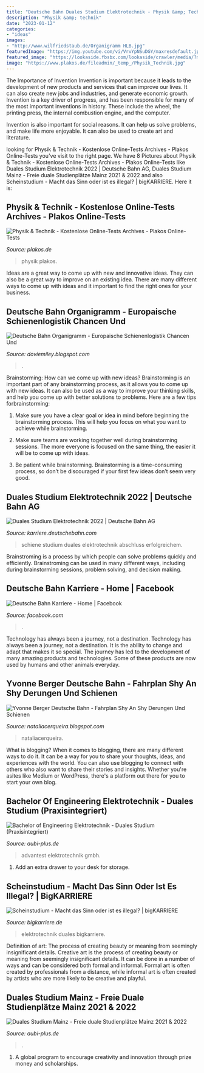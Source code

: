 ```yaml
---
title: "Deutsche Bahn Duales Studium Elektrotechnik - Physik &amp; Technik"
description: "Physik &amp; technik"
date: "2023-01-12"
categories:
- "ideas"
images:
- "http://www.wilfriedstaub.de/Organigramm HLB.jpg"
featuredImage: "https://img.youtube.com/vi/VrvYpNSuDGY/maxresdefault.jpg"
featured_image: "https://lookaside.fbsbx.com/lookaside/crawler/media/?media_id=4285285861505518"
image: "https://www.plakos.de/fileadmin/_temp_/Physik_Technik.jpg"
---
```



The Importance of Invention
Invention is important because it leads to the development of new products and services that can improve our lives. It can also create new jobs and industries, and generate economic growth.
Invention is a key driver of progress, and has been responsible for many of the most important inventions in history. These include the wheel, the printing press, the internal combustion engine, and the computer.

Invention is also important for social reasons. It can help us solve problems, and make life more enjoyable. It can also be used to create art and literature.

	

		
looking for Physik &amp; Technik - Kostenlose Online-Tests Archives - Plakos Online-Tests you've visit to the right page. We have 8 Pictures about Physik &amp; Technik - Kostenlose Online-Tests Archives - Plakos Online-Tests like Duales Studium Elektrotechnik 2022 | Deutsche Bahn AG, Duales Studium Mainz - Freie duale Studienplätze Mainz 2021 &amp; 2022 and also Scheinstudium - Macht das Sinn oder ist es illegal? | bigKARRIERE. Here it is:
		
    
## Physik &amp; Technik - Kostenlose Online-Tests Archives - Plakos Online-Tests

<img loading=lazy src="https://www.plakos.de/fileadmin/_temp_/Physik_Technik.jpg" onerror="this.onerror=null;this.src='https://tse2.mm.bing.net/th?id=OIP.iVmLt2iAx-YmqZBHZGBA-wHaFO&amp;pid=15.1';" alt="Physik &amp; Technik - Kostenlose Online-Tests Archives - Plakos Online-Tests">

_Source: plakos.de_

>physik plakos. 

	

Ideas are a great way to come up with new and innovative ideas. They can also be a great way to improve on an existing idea. There are many different ways to come up with ideas and it important to find the right ones for your business.

    
## Deutsche Bahn Organigramm - Europaische Schienenlogistik Chancen Und

<img loading=lazy src="http://www.wilfriedstaub.de/Organigramm HLB.jpg" onerror="this.onerror=null;this.src='https://tse3.mm.bing.net/th?id=OIP.JbHGzj5dIv9ISVo5l_us5wHaDr&amp;pid=15.1';" alt="Deutsche Bahn Organigramm - Europaische Schienenlogistik Chancen Und">

_Source: doviemiley.blogspot.com_

>. 

	

Brainstorming: How can we come up with new ideas?
Brainstorming is an important part of any brainstorming process, as it allows you to come up with new ideas. It can also be used as a way to improve your thinking skills, and help you come up with better solutions to problems. Here are a few tips forbrainstorming:
1. Make sure you have a clear goal or idea in mind before beginning the brainstorming process. This will help you focus on what you want to achieve while brainstorming.

2. Make sure teams are working together well during brainstorming sessions. The more everyone is focused on the same thing, the easier it will be to come up with ideas.

3. Be patient while brainstorming. Brainstorming is a time-consuming process, so don’t be discouraged if your first few ideas don’t seem very good.

    
## Duales Studium Elektrotechnik 2022 | Deutsche Bahn AG

<img loading=lazy src="https://img.youtube.com/vi/VrvYpNSuDGY/maxresdefault.jpg" onerror="this.onerror=null;this.src='https://tse1.mm.bing.net/th?id=OIP.fk7IF3ML7R198873jU9rQgHaEK&amp;pid=15.1';" alt="Duales Studium Elektrotechnik 2022 | Deutsche Bahn AG">

_Source: karriere.deutschebahn.com_

>schiene studium duales elektrotechnik abschluss erfolgreichem. 

	

Brainstroming is a process by which people can solve problems quickly and efficiently. Brainstroming can be used in many different ways, including during brainstorming sessions, problem solving, and decision making.

    
## Deutsche Bahn Karriere - Home | Facebook

<img loading=lazy src="https://lookaside.fbsbx.com/lookaside/crawler/media/?media_id=4285285861505518" onerror="this.onerror=null;this.src='https://tse1.mm.bing.net/th?id=OIP.HVAnytDuw9496KhgHhS_3QHaHa&amp;pid=15.1';" alt="Deutsche Bahn Karriere - Home | Facebook">

_Source: facebook.com_

>. 

	

Technology has always been a journey, not a destination.
Technology has always been a journey, not a destination. It is the ability to change and adapt that makes it so special. The journey has led to the development of many amazing products and technologies. Some of these products are now used by humans and other animals everyday.

    
## Yvonne Berger Deutsche Bahn - Fahrplan Shy An Shy Derungen Und Schienen

<img loading=lazy src="https://1.bp.blogspot.com/-Sj1U4dWjxdE/XY9lahjZmwI/AAAAAAAAK64/i3bUxO4Qvgg4c-EM_uDawe_gyV1itadmQCLcBGAsYHQ/s1600/h4.jpg" onerror="this.onerror=null;this.src='https://tse3.mm.bing.net/th?id=OIP.d6QhNMELljVXI5yoO_6OtgHaFr&amp;pid=15.1';" alt="Yvonne Berger Deutsche Bahn - Fahrplan Shy An Shy Derungen Und Schienen">

_Source: nataliacerqueira.blogspot.com_

>nataliacerqueira. 

	

What is blogging?
When it comes to blogging, there are many different ways to do it. It can be a way for you to share your thoughts, ideas, and experiences with the world. You can also use blogging to connect with others who also want to share their stories and insights. Whether you're asites like Medium or WordPress, there's a platform out there for you to start your own blog.

    
## Bachelor Of Engineering Elektrotechnik - Duales Studium (Praxisintegriert)

<img loading=lazy src="https://media.aubi-plus.com/files/images/berufsbilder_individuell/393f9194bb8593dddaff794141ee3576/advantest-2018_7af8649698638bc54018b6cd7c427d28.jpg" onerror="this.onerror=null;this.src='https://tse1.mm.bing.net/th?id=OIP.CVXkMEg1PA4ddDJAYzL2pAHaFj&amp;pid=15.1';" alt="Bachelor of Engineering Elektrotechnik - Duales Studium (Praxisintegriert)">

_Source: aubi-plus.de_

>advantest elektrotechnik gmbh. 

	

1. Add an extra drawer to your desk for storage.

    
## Scheinstudium - Macht Das Sinn Oder Ist Es Illegal? | BigKARRIERE

<img loading=lazy src="https://cdn.bigkarriere.de/sites/default/files/styles/medium_square_400/public/media/image/464_duales-studium-elektrotechnik-bei-der-deutschen-bahn_image.main.jpg?itok=xcVhnQGR" onerror="this.onerror=null;this.src='https://tse3.mm.bing.net/th?id=OIP.x8fxr23IN2shM8mXvV4c0AAAAA&amp;pid=15.1';" alt="Scheinstudium - Macht das Sinn oder ist es illegal? | bigKARRIERE">

_Source: bigkarriere.de_

>elektrotechnik duales bigkarriere. 

	

Definition of art: The process of creating beauty or meaning from seemingly insignificant details.
Creative art is the process of creating beauty or meaning from seemingly insignificant details. It can be done in a number of ways and can be considered both formal and informal. Formal art is often created by professionals from a distance, while informal art is often created by artists who are more likely to be creative and playful.

    
## Duales Studium Mainz - Freie Duale Studienplätze Mainz 2021 &amp; 2022

<img loading=lazy src="https://media.aubi-plus.com/files/adressen/fa6ad18-ausbildung-in-mainz.jpg" onerror="this.onerror=null;this.src='https://tse3.mm.bing.net/th?id=OIP.RmIdGNjuBIk-Ql7AMmzq8AHaCl&amp;pid=15.1';" alt="Duales Studium Mainz - Freie duale Studienplätze Mainz 2021 &amp; 2022">

_Source: aubi-plus.de_

>. 

	

1. A global program to encourage creativity and innovation through prize money and scholarships. 

